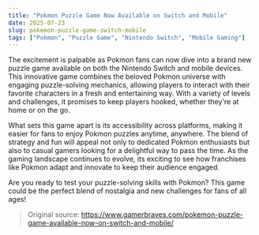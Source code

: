 ```yaml
---
title: "Pokmon Puzzle Game Now Available on Switch and Mobile"
date: 2025-07-23
slug: pokemon-puzzle-game-switch-mobile
tags: ["Pokmon", "Puzzle Game", "Nintendo Switch", "Mobile Gaming"]
---
```


The excitement is palpable as Pokmon fans can now dive into a brand new puzzle game available on both the Nintendo Switch and mobile devices. This innovative game combines the beloved Pokmon universe with engaging puzzle-solving mechanics, allowing players to interact with their favorite characters in a fresh and entertaining way. With a variety of levels and challenges, it promises to keep players hooked, whether they're at home or on the go.

What sets this game apart is its accessibility across platforms, making it easier for fans to enjoy Pokmon puzzles anytime, anywhere. The blend of strategy and fun will appeal not only to dedicated Pokmon enthusiasts but also to casual gamers looking for a delightful way to pass the time. As the gaming landscape continues to evolve, its exciting to see how franchises like Pokmon adapt and innovate to keep their audience engaged.

Are you ready to test your puzzle-solving skills with Pokmon? This game could be the perfect blend of nostalgia and new challenges for fans of all ages!
> Original source: https://www.gamerbraves.com/pokemon-puzzle-game-available-now-on-switch-and-mobile/